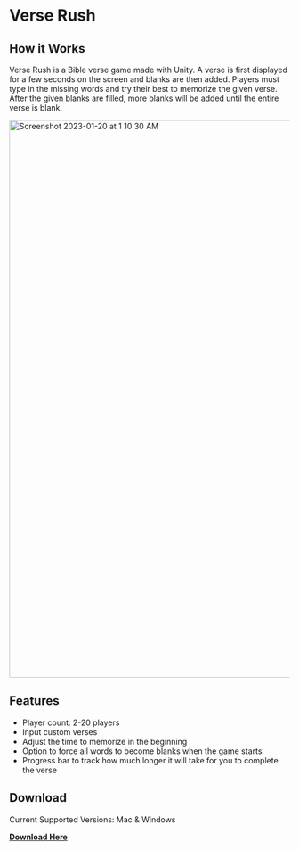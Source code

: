 # Verse Rush

## How it Works

Verse Rush is a Bible verse game made with Unity. A verse is first displayed for a few seconds on the screen and blanks are then added. Players must type in the missing words and try their best to memorize the given verse. After the given blanks are filled, more blanks will be added until the entire verse is blank.

<img width="1000" alt="Screenshot 2023-01-20 at 1 10 30 AM" src="https://user-images.githubusercontent.com/94022783/213658095-8ef1d7bd-a1df-4b0e-88ba-35f34c8202a5.png">

## Features

* Player count: 2-20 players
* Input custom verses
* Adjust the time to memorize in the beginning
* Option to force all words to become blanks when the game starts
* Progress bar to track how much longer it will take for you to complete the verse

## Download

Current Supported Versions: Mac & Windows

[**Download Here**](https://drive.google.com/drive/u/1/folders/1QqvtkIsI26m6TRhDs9sqzmGnSZJ8FD6J)
